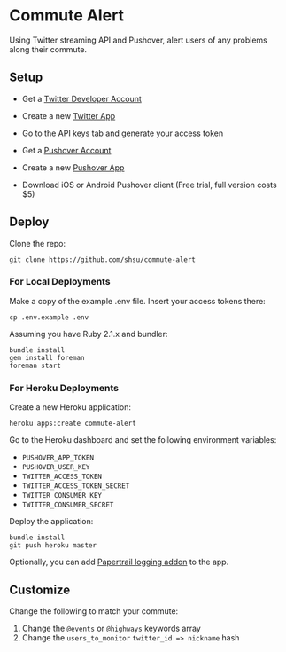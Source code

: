 # Commute Alert

Using Twitter streaming API and Pushover, alert users of any problems along their commute.

## Setup

* Get a [Twitter Developer Account](https://dev.twitter.com/)
 * Create a new [Twitter App](https://apps.twitter.com/app/new)
 * Go to the API keys tab and generate your access token

* Get a [Pushover Account](https://pushover.net)
 * Create a new [Pushover App](https://pushover.net/apps/build)
 * Download iOS or Android Pushover client (Free trial, full version costs $5)

## Deploy

Clone the repo:

    git clone https://github.com/shsu/commute-alert

### For Local Deployments

Make a copy of the example .env file. Insert your access tokens there:

    cp .env.example .env

Assuming you have Ruby 2.1.x and bundler:

    bundle install
    gem install foreman
    foreman start
    
### For Heroku Deployments

Create a new Heroku application:

    heroku apps:create commute-alert
    
Go to the Heroku dashboard and set the following environment variables:

* `PUSHOVER_APP_TOKEN`
* `PUSHOVER_USER_KEY`
* `TWITTER_ACCESS_TOKEN`
* `TWITTER_ACCESS_TOKEN_SECRET`
* `TWITTER_CONSUMER_KEY`
* `TWITTER_CONSUMER_SECRET`

Deploy the application:

    bundle install
    git push heroku master

Optionally, you can add [Papertrail logging addon](https://addons.heroku.com/papertrail) to the app.

## Customize

Change the following to match your commute:

1. Change the `@events` or `@highways` keywords array
2. Change the `users_to_monitor` `twitter_id => nickname` hash
    